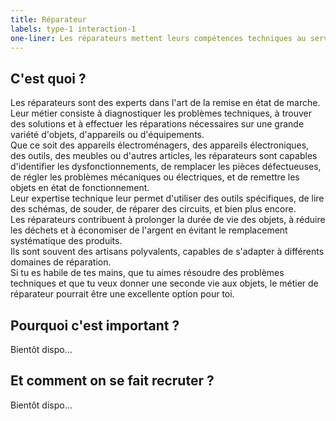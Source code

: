 ```yaml
---
title: Réparateur
labels: type-1 interaction-1
one-liner: Les réparateurs mettent leurs compétences techniques au service de la réparation et de la remise en état d'objets, d'appareils ou d'équipements défectueux.
---
```


## C'est quoi ?

Les réparateurs sont des experts dans l'art de la remise en état de marche.  
Leur métier consiste à diagnostiquer les problèmes techniques, à trouver des solutions et à effectuer les réparations nécessaires sur une grande variété d'objets, d'appareils ou d'équipements.  
Que ce soit des appareils électroménagers, des appareils électroniques, des outils, des meubles ou d'autres articles, les réparateurs sont capables d'identifier les dysfonctionnements, de remplacer les pièces défectueuses, de régler les problèmes mécaniques ou électriques, et de remettre les objets en état de fonctionnement.  
Leur expertise technique leur permet d'utiliser des outils spécifiques, de lire des schémas, de souder, de réparer des circuits, et bien plus encore.  
Les réparateurs contribuent à prolonger la durée de vie des objets, à réduire les déchets et à économiser de l'argent en évitant le remplacement systématique des produits.  
Ils sont souvent des artisans polyvalents, capables de s'adapter à différents domaines de réparation.  
Si tu es habile de tes mains, que tu aimes résoudre des problèmes techniques et que tu veux donner une seconde vie aux objets, le métier de réparateur pourrait être une excellente option pour toi.

## Pourquoi c'est important ?

Bientôt dispo...

## Et comment on se fait recruter ?

Bientôt dispo...